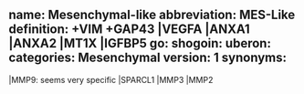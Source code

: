 name: Mesenchymal-like
abbreviation: MES-Like
definition: +VIM +GAP43 |VEGFA |ANXA1 |ANXA2 |MT1X |IGFBP5
go: 
shogoin: 
uberon: 
categories: Mesenchymal
version: 1 
synonyms:
---

|MMP9: seems very specific
|SPARCL1 |MMP3 |MMP2 